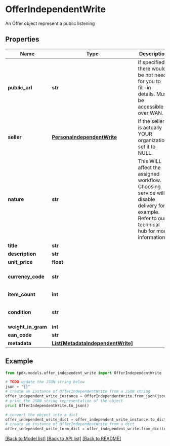 # OfferIndependentWrite

An Offer object represent a public listening

## Properties

Name | Type | Description | Notes
------------ | ------------- | ------------- | -------------
**public_url** | **str** | If specified, there would be not need for you to fill-in details. Must be accessible over WAN. | [optional] 
**seller** | [**PersonaIndependentWrite**](PersonaIndependentWrite.md) | If the seller is actually YOUR organization, set it to NULL. | 
**nature** | **str** | This WILL affect the assigned workflow. Choosing service will disable delivery for example. Refer to our technical hub for more information. | [optional] [default to 'physical_item']
**title** | **str** |  | 
**description** | **str** |  | 
**unit_price** | **float** |  | [optional] 
**currency_code** | **str** |  | [optional] [default to 'EUR']
**item_count** | **int** |  | [optional] [default to 1]
**condition** | **str** |  | [optional] [default to 'USED']
**weight_in_gram** | **int** |  | [optional] 
**ean_code** | **str** |  | [optional] 
**metadata** | [**List[MetadataIndependentWrite]**](MetadataIndependentWrite.md) |  | [optional] 

## Example

```python
from tpdk.models.offer_independent_write import OfferIndependentWrite

# TODO update the JSON string below
json = "{}"
# create an instance of OfferIndependentWrite from a JSON string
offer_independent_write_instance = OfferIndependentWrite.from_json(json)
# print the JSON string representation of the object
print OfferIndependentWrite.to_json()

# convert the object into a dict
offer_independent_write_dict = offer_independent_write_instance.to_dict()
# create an instance of OfferIndependentWrite from a dict
offer_independent_write_form_dict = offer_independent_write.from_dict(offer_independent_write_dict)
```
[[Back to Model list]](../README.md#documentation-for-models) [[Back to API list]](../README.md#documentation-for-api-endpoints) [[Back to README]](../README.md)


